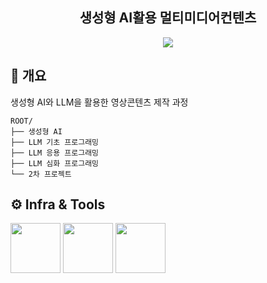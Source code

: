 <div align="center">
  
## 생성형 AI활용 멀티미디어컨텐츠
[<img src="https://img.shields.io/badge/교육 기간-2025.04.23~2025.10.22-green?style=flat&logo=&logoColor=white" />](https://github.com/ShellStudy/Docs)

</div>

## 📌 개요
생성형 AI와 LLM을 활용한 영상콘텐츠 제작 과정

```
ROOT/
├── 생성형 AI
├── LLM 기초 프로그래밍
├── LLM 응용 프로그래밍
├── LLM 심화 프로그래밍
└── 2차 프로젝트
```

## ⚙ Infra & Tools
<div>
  <img src="https://github.com/user-attachments/assets/f69158e3-9425-4081-b59c-ac9749cc4161" width="80">
  <img src="https://github.com/user-attachments/assets/d282e7db-5223-42e9-b515-8333bdd5830f" width="80">
  <img src="https://github.com/user-attachments/assets/c2dca35f-1e16-4fda-8f6d-ebd6fd448bf5" width="80">
</div>
